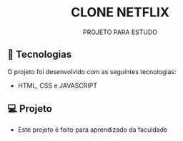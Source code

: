 <h1 align="center">CLONE NETFLIX</h1>

<p align="center">
  PROJETO PARA ESTUDO
</p>

## 🚀 Tecnologias

O projeto foi desenvolvido com as seguintes tecnologias:

- HTML, CSS e JAVASCRIPT

## 💻 Projeto

- Este projeto é feito para aprendizado da faculdade
